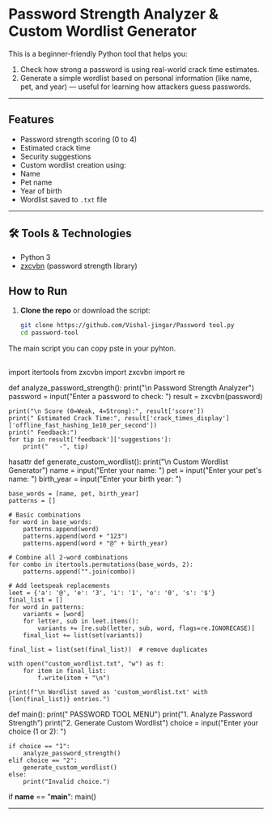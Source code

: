 #  Password Strength Analyzer & Custom Wordlist Generator

This is a beginner-friendly Python tool that helps you:

1. Check how strong a password is using real-world crack time estimates.
2. Generate a simple wordlist based on personal information (like name, pet, and year) — useful for learning how attackers guess passwords.

---

##  Features

-  Password strength scoring (0 to 4)
-  Estimated crack time
-  Security suggestions
-  Custom wordlist creation using:
  - Name
  - Pet name
  - Year of birth
-  Wordlist saved to `.txt` file

---

## 🛠 Tools & Technologies

- Python 3
- [zxcvbn](https://github.com/dropbox/zxcvbn) (password strength library)


## How to Run

1. **Clone the repo** or download the script:
   ```bash
   git clone https://github.com/Vishal-jingar/Password tool.py
   cd password-tool

The main script you can copy pste in your pyhton.

##
import itertools
from zxcvbn import zxcvbn
import re

def analyze_password_strength():
    print("\n Password Strength Analyzer")
    password = input("Enter a password to check: ")
    result = zxcvbn(password)
    
    print("\n Score (0=Weak, 4=Strong):", result['score'])
    print(" Estimated Crack Time:", result['crack_times_display']['offline_fast_hashing_1e10_per_second'])
    print(" Feedback:")
    for tip in result['feedback']['suggestions']:
        print("   -", tip)
hasattr
def generate_custom_wordlist():
    print("\n Custom Wordlist Generator")
    name = input("Enter your name: ")
    pet = input("Enter your pet's name: ")
    birth_year = input("Enter your birth year: ")

    base_words = [name, pet, birth_year]
    patterns = []

    # Basic combinations
    for word in base_words:
        patterns.append(word)
        patterns.append(word + "123")
        patterns.append(word + "@" + birth_year)
    
    # Combine all 2-word combinations
    for combo in itertools.permutations(base_words, 2):
        patterns.append("".join(combo))

    # Add leetspeak replacements
    leet = {'a': '@', 'e': '3', 'i': '1', 'o': '0', 's': '$'}
    final_list = []
    for word in patterns:
        variants = [word]
        for letter, sub in leet.items():
            variants += [re.sub(letter, sub, word, flags=re.IGNORECASE)]
        final_list += list(set(variants))

    final_list = list(set(final_list))  # remove duplicates

    with open("custom_wordlist.txt", "w") as f:
        for item in final_list:
            f.write(item + "\n")

    print(f"\n Wordlist saved as 'custom_wordlist.txt' with {len(final_list)} entries.")

def main():
    print(" PASSWORD TOOL MENU")
    print("1. Analyze Password Strength")
    print("2. Generate Custom Wordlist")
    choice = input("Enter your choice (1 or 2): ")

    if choice == "1":
        analyze_password_strength()
    elif choice == "2":
        generate_custom_wordlist()
    else:
        print("Invalid choice.")

if __name__ == "__main__":
    main()

---
